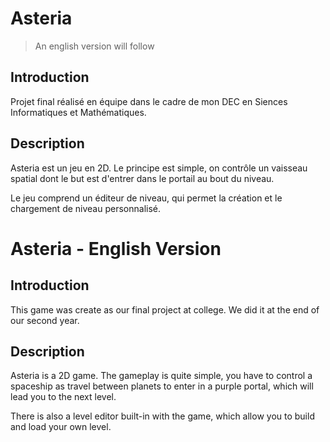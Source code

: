 # Asteria

>An english version will follow

## Introduction

Projet final réalisé en équipe dans le cadre de mon DEC en Siences Informatiques et Mathématiques.

## Description

Asteria est un jeu en 2D. Le principe est simple, on contrôle un vaisseau spatial dont le but est d'entrer dans le portail au bout du niveau. 

Le jeu comprend un éditeur de niveau, qui permet la création et le chargement de niveau personnalisé.

# Asteria - English Version

## Introduction

This game was create as our final project at college. We did it at the end of our second year.

## Description

Asteria is a 2D game. The gameplay is quite simple, you have to control a spaceship as travel between planets to enter in a purple portal, which will lead you to the next level. 

There is also a level editor built-in with the game, which allow you to build and load your own level.